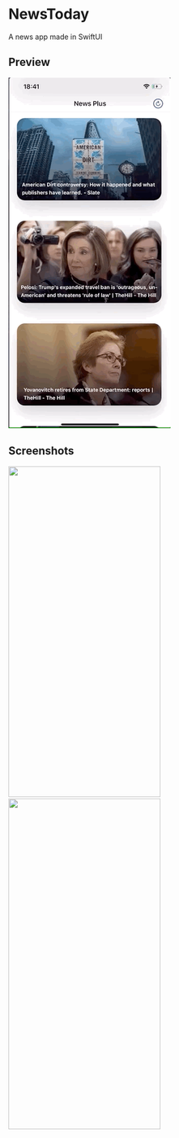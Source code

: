 # NewsToday
A news app made in SwiftUI

## Preview
![](preview1.gif)

## Screenshots
<img src="./preview2.png" width="300" height="650">
<img src="./preview3.png" width="300" height="650"> 
